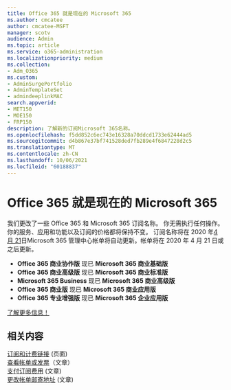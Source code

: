 ```yaml
---
title: Office 365 就是现在的 Microsoft 365
ms.author: cmcatee
author: cmcatee-MSFT
manager: scotv
audience: Admin
ms.topic: article
ms.service: o365-administration
ms.localizationpriority: medium
ms.collection:
- Adm_O365
ms.custom:
- AdminSurgePortfolio
- AdminTemplateSet
- admindeeplinkMAC
search.appverid:
- MET150
- MOE150
- FRP150
description: 了解新的订阅Microsoft 365名称。
ms.openlocfilehash: f5dd852c6ec743e16328a70ddcd1733e62444ad5
ms.sourcegitcommit: d4b867e37bf741528ded7fb289e4f6847228d2c5
ms.translationtype: MT
ms.contentlocale: zh-CN
ms.lasthandoff: 10/06/2021
ms.locfileid: "60188837"
---
```

# <a name="office-365-is-now-microsoft-365"></a>Office 365 就是现在的 Microsoft 365

我们更改了一些 Office 365 和 Microsoft 365 订阅名称。 你无需执行任何操作。 你的服务、应用和功能以及订阅的价格都将保持不变。 订阅名称将在 2020 年<a href="https://go.microsoft.com/fwlink/p/?linkid=2166757" target="_blank">4 月 21</a>日Microsoft 365 管理中心帐单将自动更新。帐单将在 2020 年 4 月 21 日或之后更新。

- **Office 365 商业协作版** 现已 **Microsoft 365 商业基础版**
- **Office 365 商业高级版** 现已 **Microsoft 365 商业标准版**
- **Microsoft 365 Business** 现已 **Microsoft 365 商业高级版**
- **Office 365 商业版** 现已 **Microsoft 365 商业应用版**
- **Office 365 专业增强版** 现已 **Microsoft 365 企业应用版**

[了解更多信息！](https://go.microsoft.com/fwlink/?linkid=2120533)

## <a name="related-content"></a>相关内容

[订阅和计费链接](../commerce/index.yml) (页面) \
[查看帐单或发票](../commerce/billing-and-payments/view-your-bill-or-invoice.md)（文章）\
[支付订阅费用](../commerce/billing-and-payments/pay-for-your-subscription.md) (文章) \
[更改帐单邮寄地址](../commerce/billing-and-payments/change-your-billing-addresses.md) (文章) 

